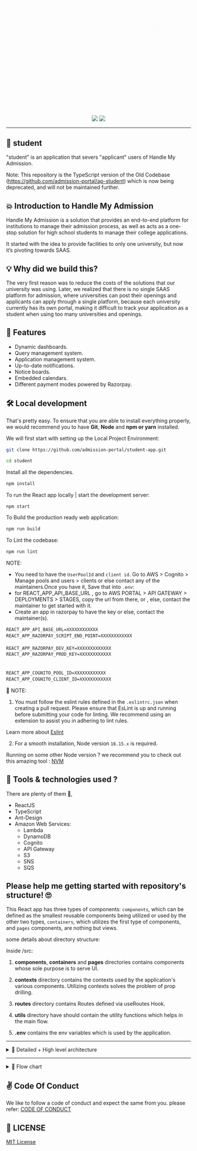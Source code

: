 ![Handle My Admission](https://raw.githubusercontent.com/admission-portal/.github/main/ap-student.gif)

<p align="center">
<img src="https://img.shields.io/github/license/admission-portal/student" />
<img src="https://img.shields.io/badge/Author-Tejas_Ladhani-yellow" />
</p>

<hr/>

## 🎊 student
"student" is an application that severs "applicant" users of Handle My Admission.

Note: This repository is the TypeScript version of the Old Codebase (https://github.com/admission-portal/ap-student) which is now being deprecated, and will not be maintained further.

## 💥 Introduction to Handle My Admission

Handle My Admission is a solution that provides an end-to-end platform for institutions to manage their admission process, as well as acts as a one-stop solution for high school students to manage their college applications.

It started with the idea to provide facilities to only one university, but now it’s pivoting towards SAAS.


## 💡 Why did we build this?

The very first reason was to reduce the costs of the solutions that our university was using. Later, we realized that there is no single SAAS platform for admission, where universities can post their openings and applicants can apply through a single platform, because each university currently has its own portal, making it difficult to track your application as a student when using too many universities and openings.

## 🥁 Features

- Dynamic dashboards.
- Query management system.
- Application management system.
- Up-to-date notifications.
- Notice boards.
- Embedded calendars.
- Different payment modes powered by Razorpay.

## 🛠️ Local development

That's pretty easy. To ensure that you are able to install everything properly, we would recommend you to have <b>Git</b>, <b>Node</b> and <b>npm or yarn</b> installed.

We will first start with setting up the Local Project Environment:

```sh
git clone https://github.com/admission-portal/student-app.git
```

```sh
cd student
```
Install all the dependencies. 
```sh
npm install
```
To run the React app locally | start the development server:
```
npm start
```
To Build the production ready web application:

```sh
npm run build
```
To Lint the codebase:
```sh
npm run lint
```

NOTE:
- You need to have the ```UserPoolId``` and ```client id```. Go to AWS > Cognito > Manage pools and users > clients or else contact any of the maintainers.Once you have it, Save that into ```.env```:
- for REACT_APP_API_BASE_URL , go to AWS PORTAL > API GATEWAY > DEPLOYMENTS > STAGES, copy the url from there, or , else, contact the maintainer to get started with it.
- Create an app in razorpay to have the key or else, contact the maintainer(s).

```txt
REACT_APP_API_BASE_URL=XXXXXXXXXXXX
REACT_APP_RAZORPAY_SCRIPT_END_POINT=XXXXXXXXXXXX

REACT_APP_RAZORPAY_DEV_KEY=XXXXXXXXXXXXX
REACT_APP_RAZORPAY_PROD_KEY=XXXXXXXXXXXX


REACT_APP_COGNITO_POOL_ID=XXXXXXXXXXXX
REACT_APP_COGNITO_CLIENT_ID=XXXXXXXXXXXX
``` 

📃 NOTE:

1. You must follow the eslint rules defined in the ```.eslintrc.json``` when creating a pull request. Please ensure that EsLint is up and running before submitting your code for linting. We recommend using an extension to assist you in adhering to lint rules.

Learn more about [Eslint](https://eslint.org/)

2. For a smooth installation, Node version ```16.15.x``` is required.

Running on some other Node version ? we recommend you to check out this amazing tool : [NVM](https://github.com/nvm-sh/nvm)

## 🧰 Tools & technologies used ?
There are plenty of them 🎊,
- ReactJS
- TypeScript
- Ant-Design
- Amazon Web Services:
    * Lambda
    * DynamoDB
    * Cognito
    * API Gateway
    * S3
    * SNS
    * SQS

## Please help me getting started with repository's structure! 🙄

This React app has three types of components: ```components```, which can be defined as the smallest reusable components being utilized or used by the other two types, ```containers```, which utilizes the first type of components, and ```pages``` components, are nothing but views.

some details about directory structure:

Inside /src:
1. **components**, **containers** and **pages** directories contains components whose sole purpose is to serve UI.

2. **contexts** directory contains the contexts used by the application's various components. Utilizing contexts solves the problem of prop drilling.

3. **routes** directory contains Routes defined via useRoutes Hook.

4. **utils** directory have should contain the utility functions which helps in the main flow.

5. **.env** contains the env variables which is used by the application.

<hr />
<details>
  <summary> 📃 Detailed + High level architecture</summary>
    <p align="center">
        <img src="https://user-images.githubusercontent.com/67834407/153741053-0c85a994-dcfe-49a7-83e7-769d89d59b19.png " />
    </p>
    <p align="center">
        <img src="https://user-images.githubusercontent.com/67834407/153741062-9bab87c1-a605-4a8a-80ac-760111d0a11a.png" />
    </p>

</details>

<hr/>

<details>
  <summary> 📃 Flow chart </summary>
    <p align="center">
        <img src="https://user-images.githubusercontent.com/59203865/153623874-c63fd684-c51f-41e7-9e6d-f4a4acaa7345.png" />
    </p>
    <p align="center">
        <img src="https://user-images.githubusercontent.com/59203865/153624641-802bda4f-27b0-4cfe-80fd-ff1cb7f197f6.png" />
    </p>

</details>

## ✌ Code Of Conduct
We like to follow a code of conduct and expect the same from you. please refer: [CODE OF CONDUCT](/Code%20of%20Conduct.md)

## 📜 LICENSE

[MIT License](/LICENSE.txt)
